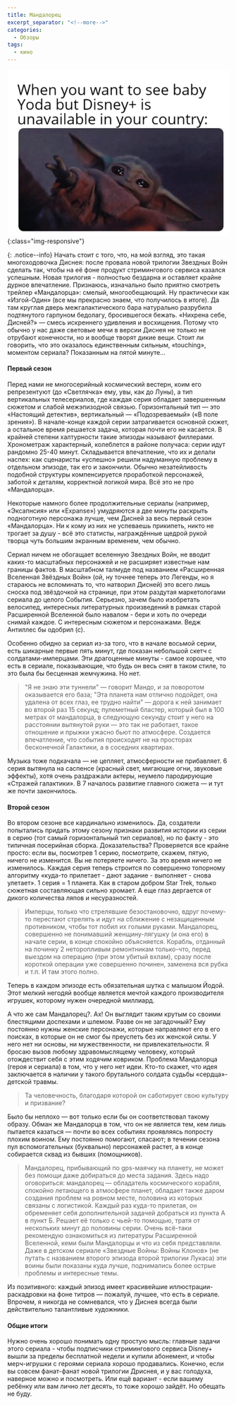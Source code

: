 ```yaml
---
title: Мандалорец
excerpt_separator: "<!--more-->"
categories:
  - Обзоры
tags:
  - кино
---
```


![Малыш Йода](https://github.com/dgorpinchuk/blog/raw/master/assets/images/baby-yoda.png){:class="img-responsive"}

{: .notice--info}
Начать стоит с того, что, на мой взгляд, это такая многоходовочка Диснея: после провала новой трилогии Звездных Войн сделать так, чтобы на её фоне продукт стримингового сервиса казался успешным. Новая трилогия - полностью бездарна и оставляет крайне дурное впечатление. Признаюсь, изначально было приятно смотреть трейлер «Мандалорца»: смелый, многообещающий. Ну практически как «Изгой-Один» (все мы прекрасно знаем, что получилось в итоге). Да там круглая дверь межгалактического бара натурально разрубила подтянутого гарпуном бедолагу, бросившегося бежать. «Нихрена себе, Дисней?» — смесь искреннего удивления и восхищения. Потому что обычно у нас даже световые мечи в версии Диснея не только не отрубают конечности, но и вообще творят дикие вещи. Стоит ли говорить, что это оказалось единственным сильным, «touching», моментом сериала? Показанным на пятой минуте...

#### Первый сезон

Перед нами не многосерийный космический вестерн, коим его репрезентуют (до «Светлячка» ему, увы, как до Луны), а тип вертикальных телесериалов, где каждая серия обладает завершенным сюжетом и слабой межэпизодной связью. Горизонтальный тип — это «Настоящий детектив», вертикальный — «Подозреваемый» («В поле зрения»). В начале-конце каждой серии затрагивается основной сюжет, а остальное время решается задача, которая почти его не касается. В крайней степени халтурности такие эпизоды называют филлерами. Хронометраж характерный, колеблется в районе получаса: серии идут рандомно 25-40 минут. Складывается впечатление, что их и делали наспех: как сценаристы «успешно» решили надуманную проблему в отдельном эпизоде, так его и закончили. Обычно незатейливость подобной структуры компенсируется проработкой персонажей, заботой к деталям, корректной логикой мира. Всё это не про «Мандалорца».

Некоторые намного более продолжительные сериалы (например, «Эксапнсия» или «Expanse») умудряются а две минуты раскрыть подноготную персонажа лучше, чем Дисней за весь первый сезон «Мандалорца». Ни к кому из них не успеваешь прикипеть, никто не трогает за душу - всё это статисты, награждённые щедрой рукой творца чуть большим экранным временем, чем обычно.

Сериал ничем не обогащает вселенную Звездных Войн, не вводит каких-то масштабных персонажей и не расширяет известные нам границы фактов. В масштабном талмуде под названием «Расширенная Вселенная Звёздных Войн» (ой, ну точнее теперь это Легенды, но я стараюсь не вспоминать то, что натворил Дисней) это всего лишь сноска под звёздочкой на странице, при этом раздутая маркетологами сериала до целого События. Серьезно, зачем было изобретать велосипед, интересных литературных произведений в рамках старой Расширенной Вселенной было навалом - бери и хоть по очереди снимай каждое. С интересным сюжетом и персонажами. Ведж Антиллес бы одобрил (с).

Особенно обидно за сериал из-за того, что в начале восьмой серии, есть шикарные первые пять минут, где показан небольшой скетч с солдатами-имперцами. Эти драгоценные минуты - самое хорошее, что есть в сериале, показывающие, что будь он весь снят в таком стиле, то это была бы бесценная жемчужина. Но нет.

> "Я не знаю эти туннели" — говорит Мандо, и за поворотом оказывается его база; "Эта планета нам отлично подойдет, она удалена от всех глаз, ее трудно найти" — дорога к ней занимает во второй раз 15 секунд; пулеметный бластер, который был в 100 метрах от мандалорца, в следующую секунду стоит у него на расстоянии вытянутой руки — это так не работает, такое отношение и прыжки ужасно бьют по атмосфере. Создается впечатление, что события происходят не на просторах бесконечной Галактики, а в соседних квартирах.

Музыка тоже подкачала — не цепляет, атмосферности не прибавляет. 6 серия вытянула на саспенсе (красный свет, мигающие огни, звуковые эффекты), хотя очень раздражали актеры, неумело пародирующие «Стражей галактики». В 7 началось развитие главного сюжета — и тут же почти закончилось.


#### Второй сезон

Во втором сезоне все кардинально изменилось. Да, создатели попытались придать этому сезону признаки развития истории из серии в серию (тот самый горизонтальный тип сериалов), но по факту - это типичная посерийная сборка. Доказательства? Проверяется все крайне просто: если вы, посмотрев 1 серию, посмотрите, скажем, пятую, ничего не изменится. Вы не потеряете ничего. За это время ничего не изменилось. Каждая серия теперь строится по совершенно топорному алгоритму «куда-то прилетает - дают задание - выполняет - снова улетает». 1 серия = 1 планета. Как в старом добром Star Trek, только сюжетная составляющая сильно хромает. А еще глаз дергается от дикого количества ляпов и несуразностей.

> Имперцы, только что стрелявшие безостановочно, вдруг почему-то перестают стрелять и идут на сближение с незащищенным противником, чтобы тот побил их голыми руками. Мандалорец, совершенно не понимавший женщину-лягушку (и она его) в начале серии, в конце спокойно объясняется. Корабль, отданный на починку 2 неторопливым ремонтникам только-что, перед выездом на операцию (при этом убитый вхлам), сразу после короткой операции уже совершенно починен, заменена вся рубка и т.п. И там этого полно.

Теперь в каждом эпизоде есть обязательная шутка с малышом Йодой. Этот мелкий негодяй вообще является мечтой каждого производителя игрушек, которому нужен очередной миллиард.

А что же сам Мандалорец?. Ах! Он выглядит таким крутым со своими блестящими доспехами и шлемом. Разве он не загадочный? Ему постоянно нужны женские персонажи, которые направляют его в его поисках, в которые он не смог бы преуспеть без их женской силы. У него нет ни основы, ни мужественности, ни привлекательности. Я бросаю вызов любому здравомыслящему человеку, который отождествит себя с этим ходячим ковриком. Проблема Мандалорца (героя и сериала) в том, что у него нет идеи. Кто-то скажет, что идея заключается в наличии у такого брутального солдата судьбы «сердца»-детской травмы.

> Та человечность, благодаря которой он саботирует свою культуру и призвание?

Было бы неплохо — вот только если бы он соответствовал такому образу. Обман же Мандалорца в том, что он не является тем, кем лишь пытается казаться — почти во всех событиях проявляясь попросту плохим воином. Ему постоянно помогают, спасают; в течении сезона пул вспомогательных (буквально) персонажей растет, а в конце собирается сквад из бывших (помощников).

> Мандалорец, прибывающий по gps-маячку на планету, не может без помощи даже добираться до места задания. Здесь надо оговориться: мандалорец — обладатель космического корабля, спокойно летающего в атмосфере планет, обладает также даром создания проблем на ровном месте, половина из которых связаны с логистикой. Каждый раз куда-то прилетая, он обременяет себя дополнительной задачей добраться из пункта А в пункт Б. Решает её только с чьей-то помощью, тратя от нескольких минут до половины серии. Очень всё-таки рекомендую ознакомиться из литературы Расширенной Вселенной, кеми были Мандалорцы и что из себя представляли. Даже в детском сериале «Звездные Войны: Войны Клонов» (не путать с названием второго эпизода второй трилогии Лукаса) эти воины были показаны куда лучше, поднимались более острые проблемы и интересные темы.

Из позитивного: каждый эпизод имеет красивейшие иллюстрации-раскадровки на фоне титров — пожалуй, лучшее, что есть в сериале. Впрочем, я никогда не сомневался, что у Диснея всегда были действительно талантливые художники.

#### Общие итоги
Нужно очень хорошо понимать одну простую мысль: главные задачи этого сериала - чтобы подписчики стримингового сервиса Disney+ вышли за пределы бесплатной недели и купили абонемент, и чтобы мерч-игрушки с героями сериала хорошо продавались. Конечно, если вы совсем фанат-фанат новой трилогии Дриснея, и у вас голодуха, наверное можно и посмотреть. Или ещё вариант - если вашему ребёнку или вам лично лет десять, то тоже хорошо зайдёт. Но обещать не буду.